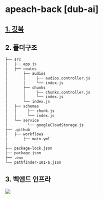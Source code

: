 # apeach-back [dub-ai]

## <a href="https://seo-jun-pyo.gitbook.io/apeach-back/"> 1. 깃북 <a/>

## 2. 폴더구조
```bash
├── src
│   ├── app.js
│   ├── routes
│       ├── audios
│       │     ├── audios.controller.js
│       │     └── index.js
│       ├── chunks
│       │     ├── chunks.controller.js
│       │     └── index.js
│       └── index.js
│   ├── schemas
│   │     ├── chunk.js
│   │     └── index.js
│   └── service
│         └── googleCloudStorage.js
├── .github
│   ├── workflows
│       ├── main.yml
│
├── package-lock.json
├── package.json
├── .env
└── pathfinder-101-$.json
``` 
## 3. 벡엔드 인프라
<image src="https://user-images.githubusercontent.com/39179946/148075429-0e935de1-cd7d-46c5-8acf-0eef86cd8595.jpeg"/>
